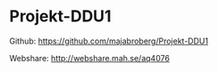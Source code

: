 # Projekt-DDU1

Github: https://github.com/majabroberg/Projekt-DDU1

Webshare: http://webshare.mah.se/aq4076